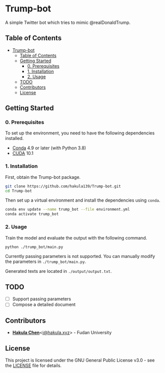 # Trump-bot

A simple Twitter bot which tries to mimic @realDonaldTrump.

## Table of Contents

- [Trump-bot](#trump-bot)
  - [Table of Contents](#table-of-contents)
  - [Getting Started](#getting-started)
    - [0. Prerequisites](#0-prerequisites)
    - [1. Installation](#1-installation)
    - [2. Usage](#2-usage)
  - [TODO](#todo)
  - [Contributors](#contributors)
  - [License](#license)

## Getting Started

### 0. Prerequisites

To set up the environment, you need to have the following dependencies installed.

- [Conda](https://docs.anaconda.com/anaconda/install) 4.9 or later (with Python 3.8)
- [CUDA](https://developer.nvidia.com/cuda-10.1-download-archive-base) 10.1

### 1. Installation

First, obtain the Trump-bot package.

```bash
git clone https://github.com/hakula139/Trump-bot.git
cd Trump-bot
```

Then set up a virtual environment and install the dependencies using `conda`.

```bash
conda env update --name trump_bot --file environment.yml
conda activate trump_bot
```

### 2. Usage

Train the model and evaluate the output with the following command.

```bash
python ./trump_bot/main.py
```

Currently passing parameters is not supported. You can manually modify the parameters in `./trump_bot/main.py`.

Generated texts are located in `./output/output.txt`.

## TODO

- [ ] Support passing parameters
- [ ] Compose a detailed document

## Contributors

- [**Hakula Chen**](https://github.com/hakula139)<[i@hakula.xyz](mailto:i@hakula.xyz)> - Fudan University

## License

This project is licensed under the GNU General Public License v3.0 - see the [LICENSE](./LICENSE) file for details.

